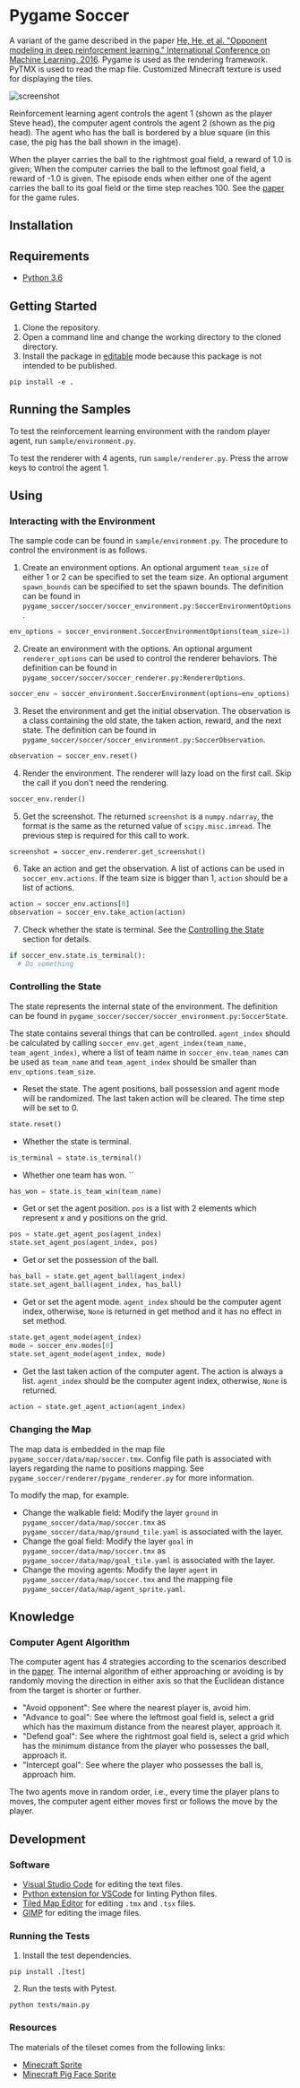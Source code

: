 # Pygame Soccer

A variant of the game described in the paper [He, He, et al. "Opponent modeling in deep reinforcement learning." International Conference on Machine Learning. 2016][paper]. Pygame is used as the rendering framework. PyTMX is used to read the map file. Customized Minecraft texture is used for displaying the tiles.

![screenshot](docs/screenshot.png "Screenshot")

Reinforcement learning agent controls the agent 1 (shown as the player Steve head), the computer agent controls the agent 2 (shown as the pig head). The agent who has the ball is bordered by a blue square (in this case, the pig has the ball shown in the image).

When the player carries the ball to the rightmost goal field, a reward of 1.0 is given; When the computer carries the ball to the leftmost goal field, a reward of -1.0 is given. The episode ends when either one of the agent carries the ball to its goal field or the time step reaches 100. See the [paper][paper] for the game rules.

## Installation

## Requirements

- [Python 3.6](https://www.continuum.io/)

## Getting Started

1. Clone the repository.
2. Open a command line and change the working directory to the cloned directory.
3. Install the package in [editable](https://pip.pypa.io/en/stable/reference/pip_install/#editable-installs) mode because this package is not intended to be published.
```shell
pip install -e .
```

## Running the Samples

To test the reinforcement learning environment with the random player agent, run `sample/environment.py`.

To test the renderer with 4 agents, run `sample/renderer.py`. Press the arrow keys to control the agent 1.

## Using

### Interacting with the Environment

The sample code can be found in `sample/environment.py`. The procedure to control the environment is as follows.

1. Create an environment options. An optional argument `team_size` of either 1 or 2 can be specified to set the team size. An optional argument `spawn_bounds` can be specified to set the spawn bounds. The definition can be found in `pygame_soccer/soccer/soccer_environment.py:SoccerEnvironmentOptions`.
```python
env_options = soccer_environment.SoccerEnvironmentOptions(team_size=1)
```
2. Create an environment with the options. An optional argument `renderer_options` can be used to control the renderer behaviors. The definition can be found in `pygame_soccer/soccer/soccer_renderer.py:RendererOptions`.
```python
soccer_env = soccer_environment.SoccerEnvironment(options=env_options)
```
3. Reset the environment and get the initial observation. The observation is a class containing the old state, the taken action, reward, and the next state. The definition can be found in `pygame_soccer/soccer/soccer_environment.py:SoccerObservation`.
```python
observation = soccer_env.reset()
```
4. Render the environment. The renderer will lazy load on the first call. Skip the call if you don't need the rendering.
```python
soccer_env.render()
```
5. Get the screenshot. The returned `screenshot` is a `numpy.ndarray`, the format is the same as the returned value of `scipy.misc.imread`. The previous step is required for this call to work.
```
screenshot = soccer_env.renderer.get_screenshot()
```
6. Take an action and get the observation. A list of actions can be used in `soccer_env.actions`. If the team size is bigger than 1, `action` should be a list of actions.
```python
action = soccer_env.actions[0]
observation = soccer_env.take_action(action)
```
7. Check whether the state is terminal. See the [Controlling the State](#controlling-the-state) section for details.
```python
if soccer_env.state.is_terminal():
  # Do something
```

### Controlling the State

The state represents the internal state of the environment. The definition can be found in `pygame_soccer/soccer/soccer_environment.py:SoccerState`.

The state contains several things that can be controlled. `agent_index` should be calculated by calling `soccer_env.get_agent_index(team_name, team_agent_index)`, where a list of team name in `soccer_env.team_names` can be used as `team_name` and `team_agent_index` should be smaller than `env_options.team_size`.

* Reset the state. The agent positions, ball possession and agent mode will be randomized. The last taken action will be cleared. The time step will be set to 0.
```python
state.reset()
```
* Whether the state is terminal.
```python
is_terminal = state.is_terminal()
```
* Whether one team has won. ``
```python
has_won = state.is_team_win(team_name)
```
* Get or set the agent position. `pos` is a list with 2 elements which represent x and y positions on the grid.
```python
pos = state.get_agent_pos(agent_index)
state.set_agent_pos(agent_index, pos)
```
* Get or set the possession of the ball.
```python
has_ball = state.get_agent_ball(agent_index)
state.set_agent_ball(agent_index, has_ball)
```
* Get or set the agent mode. `agent_index` should be the computer agent index, otherwise, `None` is returned in get method and it has no effect in set method.
```python
state.get_agent_mode(agent_index)
mode = soccer_env.modes[0]
state.set_agent_mode(agent_index, mode)
```
* Get the last taken action of the computer agent. The action is always a list. `agent_index` should be the computer agent index, otherwise, `None` is returned.
```python
action = state.get_agent_action(agent_index)
```

### Changing the Map

The map data is embedded in the map file `pygame_soccer/data/map/soccer.tmx`. Config file path is associated with layers regarding the name to positions mapping. See `pygame_soccer/renderer/pygame_renderer.py` for more information.

To modify the map, for example.

* Change the walkable field: Modify the layer `ground` in `pygame_soccer/data/map/soccer.tmx` as `pygame_soccer/data/map/ground_tile.yaml` is associated with the layer.
* Change the goal field: Modify the layer `goal` in `pygame_soccer/data/map/soccer.tmx` as `pygame_soccer/data/map/goal_tile.yaml` is associated with the layer.
* Change the moving agents: Modify the layer `agent` in `pygame_soccer/data/map/soccer.tmx` and the mapping file `pygame_soccer/data/map/agent_sprite.yaml`.

## Knowledge

### Computer Agent Algorithm

The computer agent has 4 strategies according to the scenarios described in the [paper][paper]. The internal algorithm of either approaching or avoiding is by randomly moving the direction in either axis so that the Euclidean distance from the target is shorter or further.

* "Avoid opponent": See where the nearest player is, avoid him.
* "Advance to goal": See where the leftmost goal field is, select a grid which has the maximum distance from the nearest player, approach it.
* "Defend goal": See where the rightmost goal field is, select a grid which has the minimum distance from the player who possesses the ball, approach it.
* "Intercept goal": See where the player who possesses the ball is, approach him.

The two agents move in random order, i.e., every time the player plans to moves, the computer agent either moves first or follows the move by the player.

## Development

### Software

* [Visual Studio Code](https://code.visualstudio.com/) for editing the text files.
* [Python extension for VSCode](https://marketplace.visualstudio.com/items?itemName=donjayamanne.python) for linting Python files.
* [Tiled Map Editor](http://www.mapeditor.org/) for editing `.tmx` and `.tsx` files.
* [GIMP](https://www.gimp.org/) for editing the image files.

### Running the Tests

1. Install the test dependencies.
```shell
pip install .[test]
```
2. Run the tests with Pytest.
```shell
python tests/main.py
```

### Resources

The materials of the tileset comes from the following links:

* [Minecraft Sprite](http://minecraft.gamepedia.com/index.php?title=File:BlockCSS.png)
* [Minecraft Pig Face Sprite](https://kandipatterns.com/patterns/characters/minecraft-pig-face-16x16-21979)

[paper]: https://www.umiacs.umd.edu/~hal/docs/daume16opponent.pdf